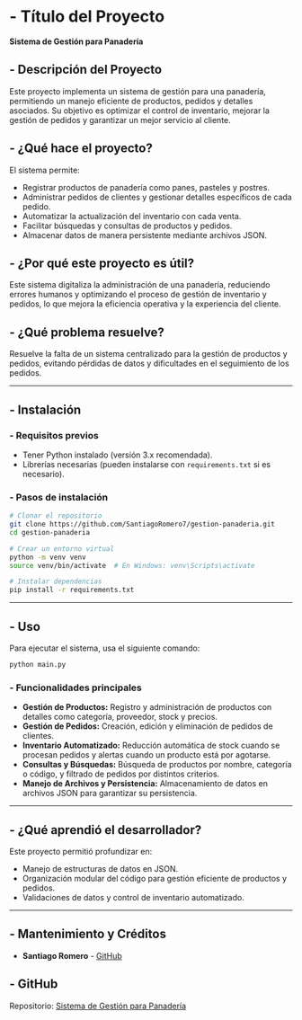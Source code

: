 # - Título del Proyecto
**Sistema de Gestión para Panadería**

## - Descripción del Proyecto
Este proyecto implementa un sistema de gestión para una panadería, permitiendo un manejo eficiente de productos, pedidos y detalles asociados. Su objetivo es optimizar el control de inventario, mejorar la gestión de pedidos y garantizar un mejor servicio al cliente.

## - ¿Qué hace el proyecto?
El sistema permite:
- Registrar productos de panadería como panes, pasteles y postres.
- Administrar pedidos de clientes y gestionar detalles específicos de cada pedido.
- Automatizar la actualización del inventario con cada venta.
- Facilitar búsquedas y consultas de productos y pedidos.
- Almacenar datos de manera persistente mediante archivos JSON.

## - ¿Por qué este proyecto es útil?
Este sistema digitaliza la administración de una panadería, reduciendo errores humanos y optimizando el proceso de gestión de inventario y pedidos, lo que mejora la eficiencia operativa y la experiencia del cliente.

## - ¿Qué problema resuelve?
Resuelve la falta de un sistema centralizado para la gestión de productos y pedidos, evitando pérdidas de datos y dificultades en el seguimiento de los pedidos.

---

## - Instalación

### - Requisitos previos
- Tener Python instalado (versión 3.x recomendada).
- Librerías necesarias (pueden instalarse con `requirements.txt` si es necesario).

### - Pasos de instalación
```sh
# Clonar el repositorio
git clone https://github.com/SantiagoRomero7/gestion-panaderia.git
cd gestion-panaderia

# Crear un entorno virtual
python -m venv venv
source venv/bin/activate  # En Windows: venv\Scripts\activate

# Instalar dependencias
pip install -r requirements.txt
```

---

## - Uso

Para ejecutar el sistema, usa el siguiente comando:
```sh
python main.py
```

### - Funcionalidades principales
- **Gestión de Productos:** Registro y administración de productos con detalles como categoría, proveedor, stock y precios.
- **Gestión de Pedidos:** Creación, edición y eliminación de pedidos de clientes.
- **Inventario Automatizado:** Reducción automática de stock cuando se procesan pedidos y alertas cuando un producto está por agotarse.
- **Consultas y Búsquedas:** Búsqueda de productos por nombre, categoría o código, y filtrado de pedidos por distintos criterios.
- **Manejo de Archivos y Persistencia:** Almacenamiento de datos en archivos JSON para garantizar su persistencia.

---

## - ¿Qué aprendió el desarrollador?
Este proyecto permitió profundizar en:
- Manejo de estructuras de datos en JSON.
- Organización modular del código para gestión eficiente de productos y pedidos.
- Validaciones de datos y control de inventario automatizado.

---

## - Mantenimiento y Créditos
- **Santiago Romero** - [GitHub](https://github.com/SantiagoRomero7)

## - GitHub
Repositorio: [Sistema de Gestión para Panadería](https://github.com/SantiagoRomero7/gestion-panaderia)
